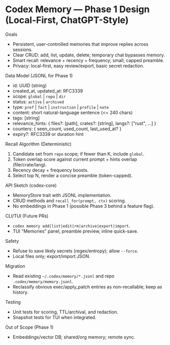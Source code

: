 # Codex Memory — Phase 1 Design (Local-First, ChatGPT-Style)

Goals
- Persistent, user-controlled memories that improve replies across sessions.
- Clear CRUD: add, list, update, delete; temporary chat bypasses memory.
- Smart recall: relevance + recency + frequency; small, capped preamble.
- Privacy: local-first, easy review/export, basic secret redaction.

Data Model (JSONL for Phase 1)
- id: UUID (string)
- created_at, updated_at: RFC3339
- scope: `global` | `repo` | `dir`
- status: `active` | `archived`
- type: `pref` | `fact` | `instruction` | `profile` | `note`
- content: short natural-language sentence (<= 240 chars)
- tags: [string]
- relevance_hints: { files?: [path], crates?: [string], langs?: ["rust", ...] }
- counters: { seen_count, used_count, last_used_at? }
- expiry?: RFC3339 or duration hint

Recall Algorithm (Deterministic)
1) Candidate set from `repo` scope; if fewer than K, include `global`.
2) Token overlap score against current prompt + hints overlap (file/crate/lang).
3) Recency decay + frequency boosts.
4) Select top N, render a concise preamble (token-capped).

API Sketch (codex-core)
- MemoryStore trait with JSONL implementation.
- CRUD methods and `recall_for(prompt, ctx)` scoring.
- No embeddings in Phase 1 (possible Phase 3 behind a feature flag).

CLI/TUI (Future PRs)
- `codex memory add|list|edit|rm|archive|export|import`.
- TUI "Memories" panel, preamble preview, inline quick-save.

Safety
- Refuse to save likely secrets (regex/entropy); allow `--force`.
- Local files only; export/import JSON.

Migration
- Read existing `~/.codex/memory/*.jsonl` and repo `.codex/memory/memory.jsonl`.
- Reclassify obvious exec/apply_patch entries as non-recallable; keep as history.

Testing
- Unit tests for scoring, TTL/archival, and redaction.
- Snapshot tests for TUI when integrated.

Out of Scope (Phase 1)
- Embeddings/vector DB; shared/org memory; remote sync.


